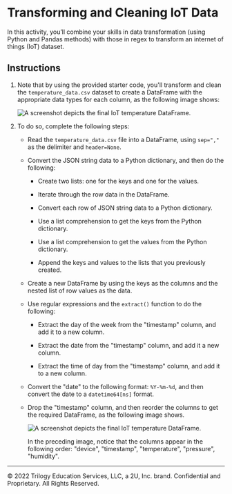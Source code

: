 # Transforming and Cleaning IoT Data

In this activity, you’ll combine your skills in data transformation (using Python and Pandas methods) with those in regex to transform an internet of things (IoT) dataset.

## Instructions

1. Note that by using the provided starter code, you'll transform and clean the `temperature_data.csv` dataset to create a DataFrame with the appropriate data types for each column, as the following image shows:

    ![A screenshot depicts the final IoT temperature DataFrame.](../../Images/01-final_transformed_cleaned_DataFrame.png)

2. To do so, complete the following steps:

    * Read the `temperature_data.csv` file into a DataFrame, using `sep=","` as the delimiter and `header=None`.

    * Convert the JSON string data to a Python dictionary, and then do the following:

      * Create two lists: one for the keys and one for the values.

      * Iterate through the row data in the DataFrame.

      * Convert each row of JSON string data to a Python dictionary.

      * Use a list comprehension to get the keys from the Python dictionary.

      * Use a list comprehension to get the values from the Python dictionary.

      * Append the keys and values to the lists that you previously created.

    * Create a new DataFrame by using the keys as the columns and the nested list of row values as the data.

    * Use regular expressions and the `extract()` function to do the following:

      * Extract the day of the week from the "timestamp" column, and add it to a new column.

      * Extract the date from the "timestamp" column, and add it a new column.

      * Extract the time of day from the "timestamp" column, and add it to a new column.

    * Convert the "date" to the following format: `%Y-%m-%d`, and then convert the date to a `datetime64[ns]` format.

    * Drop the "timestamp" column, and then reorder the columns to get the required DataFrame, as the following image shows.

      ![A screenshot depicts the final IoT temperature DataFrame.](../../Images/01-final_transformed_cleaned_DataFrame.png)

      In the preceding image, notice that the columns appear in the following order: "device", "timestamp", "temperature", "pressure", "humidity".

---

© 2022 Trilogy Education Services, LLC, a 2U, Inc. brand.  Confidential and Proprietary.  All Rights Reserved.
